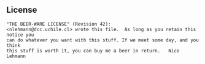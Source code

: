 License
-------
    "THE BEER-WARE LICENSE" (Revision 42):
    <nlehmann@dcc.uchile.cl> wrote this file.  As long as you retain this notice you
    can do whatever you want with this stuff. If we meet some day, and you think
    this stuff is worth it, you can buy me a beer in return.   Nico Lehmann
